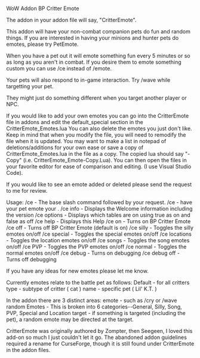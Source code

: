 #
WoW Addon BP Critter Emote

The addon in your addon file will say, "CritterEmote".

This addon will have your non-combat companion pets do fun and random things. If you are interested in having your minions and hunter pets do emotes, please try PetEmote.

When you have a pet out it will emote something fun every 5 minutes or so as long as you aren't in combat.  If you desire them to emote something custom you can use /ce instead of /emote.

Your pets will also respond to in-game interaction.  Try /wave while targetting your pet.

They might just do something different when you target another player or NPC.

If you would like to add your own emotes you can go into the CritterEmote file in addons and edit the default_special section in the CritterEmote_Emotes.lua You can also delete the emotes you just don't like. Keep in mind that when you modify the file, you will need to remodify the file when it is updated. You may want to make a list in notepad of deletions/additions for your own ease or save a copy of CritterEmote_Emotes.lua in the file as a copy. The copied lua should say "-Copy" (i.e. CritterEmote_Emote-Copy.Lua). You can then open the files in your favorite editor for ease of comparison and editing. (I use Visual Studio Code).

If you would like to see an emote added or deleted please send the request to me for review. 

Usage:
/ce - The base slash command followed by your request.
/ce <message>   - have your pet emote your <message>.
/ce info        - Displays the Welcome information including the version
/ce options     - Displays which tables are on using true as on and false as off
/ce help        - Displays this Help
/ce on          - Turns on BP Critter Emote        
/ce off         - Turns off BP Critter Emote (default is on)
/ce silly       - Toggles the silly emotes on/off
/ce special     - Toggles the special emotes on/off
/ce locations   - Toggles the location emotes on/off
/ce songs       - Toggles the song emotes on/off
/ce PVP         - Toggles the PVP emotes on/off
/ce normal      - Toggles the normal emotes on/off
/ce debug       - Turns on debugging
/ce debug off   - Turns off debugging


If you have any ideas for new emotes please let me know.

Currently emotes relate to the battle pet as follows:
Default - for all critters
type - subtype of critter ( cat )
name - specific pet ( Lil' K.T. )

In the addon there are 3 distinct areas:
emote - such as /cry or /wave
random Emotes - This is broken into 6 categories--General, Silly, Song, PVP, Special and Location
target - if something is targeted (including the pet), a random emote may be directed at the target.

CritterEmote was originally authored by Zompter, then Seegeen, I loved this add-on so much I just couldn't let it go.  The abandoned addon guidelines required a rename for CurseForge, though it is still found under CritterEmote in the addon files. 